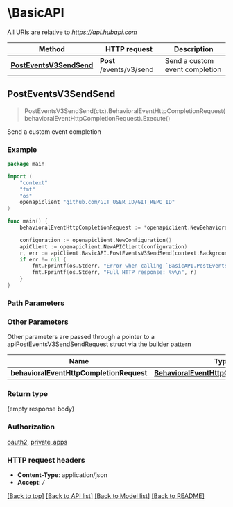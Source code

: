 # \BasicAPI

All URIs are relative to *https://api.hubapi.com*

Method | HTTP request | Description
------------- | ------------- | -------------
[**PostEventsV3SendSend**](BasicAPI.md#PostEventsV3SendSend) | **Post** /events/v3/send | Send a custom event completion



## PostEventsV3SendSend

> PostEventsV3SendSend(ctx).BehavioralEventHttpCompletionRequest(behavioralEventHttpCompletionRequest).Execute()

Send a custom event completion



### Example

```go
package main

import (
	"context"
	"fmt"
	"os"
	openapiclient "github.com/GIT_USER_ID/GIT_REPO_ID"
)

func main() {
	behavioralEventHttpCompletionRequest := *openapiclient.NewBehavioralEventHttpCompletionRequest("pe123456_account_login") // BehavioralEventHttpCompletionRequest | 

	configuration := openapiclient.NewConfiguration()
	apiClient := openapiclient.NewAPIClient(configuration)
	r, err := apiClient.BasicAPI.PostEventsV3SendSend(context.Background()).BehavioralEventHttpCompletionRequest(behavioralEventHttpCompletionRequest).Execute()
	if err != nil {
		fmt.Fprintf(os.Stderr, "Error when calling `BasicAPI.PostEventsV3SendSend``: %v\n", err)
		fmt.Fprintf(os.Stderr, "Full HTTP response: %v\n", r)
	}
}
```

### Path Parameters



### Other Parameters

Other parameters are passed through a pointer to a apiPostEventsV3SendSendRequest struct via the builder pattern


Name | Type | Description  | Notes
------------- | ------------- | ------------- | -------------
 **behavioralEventHttpCompletionRequest** | [**BehavioralEventHttpCompletionRequest**](BehavioralEventHttpCompletionRequest.md) |  | 

### Return type

 (empty response body)

### Authorization

[oauth2](../README.md#oauth2), [private_apps](../README.md#private_apps)

### HTTP request headers

- **Content-Type**: application/json
- **Accept**: */*

[[Back to top]](#) [[Back to API list]](../README.md#documentation-for-api-endpoints)
[[Back to Model list]](../README.md#documentation-for-models)
[[Back to README]](../README.md)

